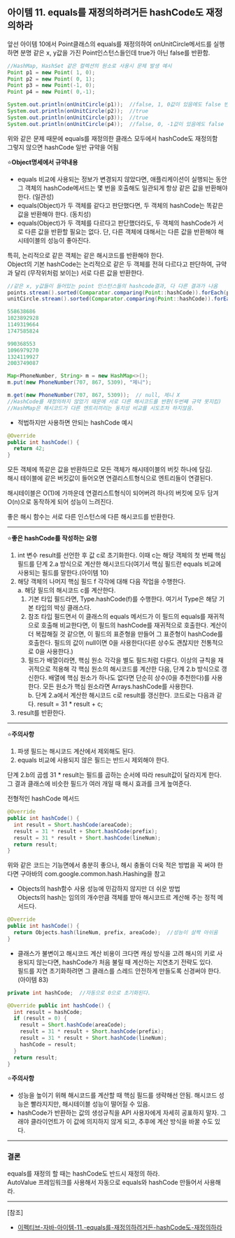 ## 아이템 11. equals를 재정의하려거든 hashCode도 재정의하라

앞선 아이템 10에서 Point클래스의 equals를 재정의하여 onUnitCircle메서드를 실행하면 분명 같은 x, y값을 가진 Point인스턴스들인데 true가 아닌 false를 반환함.

```java
//HashMap, HashSet 같은 컬렉션의 원소로 사용시 문제 발생 예시
Point p1 = new Point( 1, 0);
Point p2 = new Point( 0, 1);
Point p3 = new Point(-1, 0);
Point p4 = new Point( 0,-1);

System.out.println(onUnitCircle(p1));  //false, 1, 0값이 있음에도 false 반환
System.out.println(onUnitCircle(p2));  //true
System.out.println(onUnitCircle(p3));  //true
System.out.println(onUnitCircle(p4));  //false, 0, -1값이 있음에도 false 반환
```

위와 같은 문제 때문에 equals를 재정의한 클래스 모두에서 hashCode도 재정의함  
그렇지 않으면 hashCode 일반 규약을 어됨  

:star:**Object명세에서 규약내용**
- equals 비교에 사용되는 정보가 변경되지 않았다면, 애플리케이션이 실행되는 동안 그 객체의 hashCode메서드는 몇 번을 호출해도 일관되게 항상 같은 값을 반환해야 한다. (일관성)
- equals(Object)가 두 객체를 같다고 판단했다면, 두 객체의 hashCode는 똑같은 값을 반환해야 한다. (동치성)
- equals(Object)가 두 객체를 다르다고 판단했더라도, 두 객체의 hashCode가 서로 다른 값을 반환할 필요는 없다.
  단, 다른 객체에 대해서는 다른 값을 반환해야 해시테이블의 성능이 좋아진다.

특히, 논리적으로 같은 객체는 같은 해시코드를 반환해야 한다.  
Object의 기본 hashCode는 논리적으로 같은 두 객체를 전혀 다르다고 판단하여, 규약과 달리 (무작위처럼 보이는) 서로 다른 값을 반환한다.  

```java
//같은 x, y값들이 들어있는 point 인스턴스들의 hashcode결과, 다 다른 결과가 나옴
points.stream().sorted(Comparator.comparing(Point::hashCode)).forEach(p->System.out.println(p.hashCode()));
unitCircle.stream().sorted(Comparator.comparing(Point::hashCode)).forEach(p->System.out.println(p.hashCode()));

558638686
1023892928
1149319664
1747585824

990368553
1096979270
1324119927
2003749087
```

```java
Map<PhoneNumber, String> m = new HashMap<>();
m.put(new PhoneNumber(707, 867, 5309), "제니");

m.get(new PhoneNumber(707, 867, 5309));  // null, 제니 X
//HashCode를 재정의하지 않았기 때문에 서로 다른 해시코드를 반환(두번째 규약 못지킴)
//HashMap은 해시코드가 다른 엔트리끼리는 동치성 비교를 시도조차 하지않음.
```

- 적법하지만 사용하면 안되는 hashCode 예시
```java
@Override
public int hashCode() {
  return 42;
}
```

모든 객체에 똑같은 값을 반환하므로 모든 객체가 해시테이블의 버킷 하나에 담김.  
해시 테이블에 같은 버킷값이 들어오면 연결리스트형식으로 엔트리들이 연결된다.  

해시테이블은 O(1)에 가까운데 연결리스트형식이 되어버려 하나의 버킷에 모두 담겨 O(n)으로 동작하게 되어 성능이 느려진다.  

좋은 해시 함수는 서로 다른 인스턴스에 다른 해시코드를 반환한다.  

---
:star:**좋은 hashCode를 작성하는 요령**  
1. int 변수 result를 선언한 후 값 c로 초기화한다. 이때 c는 해당 객체의 첫 번째 핵심 필드를 단계 2.a 방식으로 계산한 해시코드다(여기서 핵심 필드란 equals 비교에 사용되는 필드를 말한다.(아이템 10)
2. 해당 객체의 나머지 핵심 필드 f 각각에 대해 다음 작업을 수행한다.  
  a. 해당 필드의 해시코드 c를 계산한다.  
    1. 기본 타입 필드라면, Type.hashCode(f)를 수행한다. 여기서 Type은 해당 기본 타입의 박싱 클래스다.  
    2. 참조 타입 필드면서 이 클래스의 equals 메서드가 이 필드의 equals를 재귀적으로 호출해 비교한다면, 이 필드의 hashCode를 재귀적으로 호출한다. 계산이 더 복잡해질 것 같으면, 이 필드의 표준형을 만들어 그 표준형이 hashCode를 호출한다. 필드의 값이 null이면 0을 사용한다(다른 상수도 괜찮지만 전통적으로 0을 사용한다.)  
    3. 필드가 배열이라면, 핵심 원소 각각을 별도 필드처럼 다룬다. 이상의 규칙을 재귀적으로 적용해 각 핵심 원소의 해시코드를 계산한 다음, 단계 2.b 방식으로 갱신한다. 배열에 핵심 원소가 하나도 없다면 단순히 상수(0을 추천한다)를 사용한다. 모든 원소가 핵심 원소라면 Arrays.hashCode를 사용한다.  
  b. 단계 2.a에서 계산한 해시코드 c로 result를 갱신한다. 코드로는 다음과 같다. result = 31 * result + c;  
3. result를 반환한다.

---
:star:**주의사항**
1. 파생 필드는 해시코드 계산에서 제외해도 된다.
2. equals 비교에 사용되지 않은 필드는 반드시 제외해야 한다.

단계 2.b의 곱셈 31 * result는 필드를 곱하는 순서에 따라 result값이 달라지게 한다.  
그 결과 클래스에 비슷한 필드가 여러 개일 때 해시 효과를 크게 높여준다.


전형적인 hashCode 메서드
```java
@Override
public int hashCode() {
  int result = Short.hashCode(areaCode);
  result = 31 * result + Short.hashCode(prefix);
  result = 31 * result + Short.hashCode(lineNum);
  return result;
}
```
위와 같은 코드는 기능면에서 충분히 좋으나, 해시 충돌이 더욱 적은 방법을 꼭 써야 한다면 구아바의 com.google.common.hash.Hashing을 참고  

- Objects의 hash함수 사용
성능에 민감하지 않지만 더 쉬운 방법    
Objects의 hash는 임의의 개수만큼 객체를 받아 해시코드르 계산해 주는 정적 메서드다.  
```java
@Override
public int hashCode() {
  return Objects.hash(lineNum, prefix, areaCode);  //성능이 살짝 아쉬움
}
```

- 클래스가 불변이고 해시코드 계산 비용이 크다면 캐싱 방식을 고려
해시의 키로 사용되지 않는다면, hashCode가 처음 불릴 때 계산하는 지연초기 전략도 있다.  
필드를 지연 초기화하려면 그 클래스를 스레드 안전하게 만들도록 신경써야 한다.(아이템 83)  
```java
private int hashCode;  //자동으로 0으로 초기화된다.

@Override public int hashCode() {
  int result = hashCode;
  if (result = 0) {
    result = Short.hashCode(areaCode);
    result = 31 * result + Short.hashCode(prefix);
    result = 31 * result + Short.hashCode(lineNum);
    hashCode = result;
  }
  return result;
}
```
:star:**주의사항**
- 성능을 높이기 위해 해시코드를 계산할 때 핵심 필드를 생략해선 안됨. 해시코드 성능은 빨라지지만, 해시테이블 성능이 떨어질 수 있음.  
- hashCode가 반환하는 값의 생성규칙을 API 사용자에게 자세히 공표하지 말자. 그래야 클라이언트가 이 값에 의지하지 않게 되고, 추후에 계산 방식을 바꿀 수도 있다.  

---
### 결론

equals를 재정의 할 때는 hashCode도 반드시 재정의 하라.  
AutoValue 프레임워크를 사용해서 자동으로 equals와 hashCode 만들어서 사용해라.  

---
[참조]
- [이펙티브-자바-아이템-11.-equals를-재정의하려거든-hashCode도-재정의하라](https://velog.io/@lychee/%EC%9D%B4%ED%8E%99%ED%8B%B0%EB%B8%8C-%EC%9E%90%EB%B0%94-%EC%95%84%EC%9D%B4%ED%85%9C-11.-equals%EB%A5%BC-%EC%9E%AC%EC%A0%95%EC%9D%98%ED%95%98%EB%A0%A4%EA%B1%B0%EB%93%A0-hashCode%EB%8F%84-%EC%9E%AC%EC%A0%95%EC%9D%98%ED%95%98%EB%9D%BC)